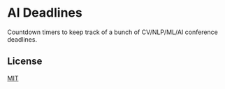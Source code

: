 # AI Deadlines

Countdown timers to keep track of a bunch of CV/NLP/ML/AI conference deadlines.

## License

[MIT][1]

[1]: https://abhshkdz.mit-license.org/
